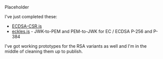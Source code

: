 Placeholder

I've just completed these:

* [ECDSA-CSR.js](https://git.coolaj86.com/coolaj86/ecdsa-csr.js)
* [eckles.js](https://git.coolaj86.com/coolaj86/eckles.js) - JWK-to-PEM and PEM-to-JWK for EC / ECDSA P-256 and P-384

I've got working prototypes for the RSA variants as well and I'm in the middle of cleaning them up to publish.
